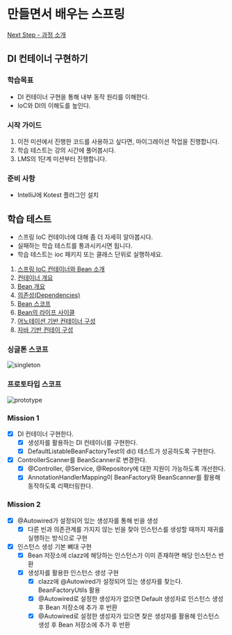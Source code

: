 # 만들면서 배우는 스프링

[Next Step - 과정 소개](https://edu.nextstep.camp/c/4YUvqn9V)

## DI 컨테이너 구현하기

### 학습목표

- DI 컨테이너 구현을 통해 내부 동작 원리를 이해한다.
- IoC와 DI의 이해도를 높인다.

### 시작 가이드

1. 이전 미션에서 진행한 코드를 사용하고 싶다면, 마이그레이션 작업을 진행합니다.
2. 학습 테스트는 강의 시간에 풀어봅시다.
3. LMS의 1단계 미션부터 진행합니다.

### 준비 사항

- IntelliJ에 Kotest 플러그인 설치

## 학습 테스트

- 스프링 IoC 컨테이너에 대해 좀 더 자세히 알아봅시다.
- 실패하는 학습 테스트를 통과시키시면 됩니다.
- 학습 테스트는 ioc 패키지 또는 클래스 단위로 실행하세요.

1. [스프링 IoC 컨테이너와 Bean 소개](study/src/test/kotlin/ioc/Introduction.kt)
2. [컨테이너 개요](study/src/test/kotlin/ioc/Container.kt)
3. [Bean 개요](study/src/test/kotlin/ioc/Bean.kt)
4. [의존성(Dependencies)](study/src/test/kotlin/ioc/Dependencies.kt)
5. [Bean 스코프](study/src/test/kotlin/ioc/BeanScopes.kt)
6. [Bean의 라이프 사이클](study/src/test/kotlin/ioc/Lifecycle.kt)
7. [어노테이션 기반 컨테이너 구성](study/src/test/kotlin/ioc/AnnotationBasedConfiguration.kt)
8. [자바 기반 컨테이 구성](study/src/test/kotlin/ioc/JavaBasedConfiguration.kt)

### 싱글톤 스코프

<img src="docs/images/singleton.png" alt="singleton">

### 프로토타입 스코프

<img src="docs/images/prototype.png" alt="prototype">

### Mission 1

- [X] DI 컨테이너 구현한다.
    - [X] 생성자를 활용하는 DI 컨테이너를 구현한다.
    - [X] DefaultListableBeanFactoryTest의 di() 테스트가 성공하도록 구현한다.
- [X] ControllerScanner를 BeanScanner로 변경한다.
    - [X] @Controller, @Service, @Repository에 대한 지원이 가능하도록 개선한다.
    - [X] AnnotationHandlerMapping이 BeanFactory와 BeanScanner를 활용해 동작하도록 리팩터링한다.

### Mission 2

- [X] @Autowired가 설정되어 있는 생성자를 통해 빈을 생성
    - [X] 다른 빈과 의존관계를 가지지 않는 빈을 찾아 인스턴스를 생성할 때까지 재귀를 실행하는 방식으로 구현
- [X] 인스턴스 생성 기본 뼈대 구현
    - [X] Bean 저장소에 clazz에 해당하는 인스턴스가 이미 존재하면 해당 인스턴스 반환
    - [X] 생성자를 활용한 인스턴스 생성 구현
        - [X] clazz에 @Autowired가 설정되어 있는 생성자를 찾는다. BeanFactoryUtils 활용
        - [X] @Autowired로 설정한 생성자가 없으면 Default 생성자로 인스턴스 생성 후 Bean 저장소에 추가 후 반환
        - [X] @Autowired로 설정한 생성자가 있으면 찾은 생성자를 활용해 인스턴스 생성 후 Bean 저장소에 추가 후 반환
